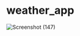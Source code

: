 # weather_app
![Screenshot (147)](https://user-images.githubusercontent.com/72565544/184526636-5dd30479-d786-4c29-965f-3845fd3a459a.png)
